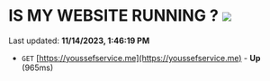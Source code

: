 # IS MY WEBSITE RUNNING ? [![](https://img.shields.io/static/v1?label=Sponsor&message=%E2%9D%A4&logo=GitHub&color=%23fe8e86)](https://github.com/sponsors/<username>)

Last updated: **11/14/2023, 1:46:19 PM**

- `GET` [https://youssefservice.me](https://youssefservice.me) - **Up** (965ms)
